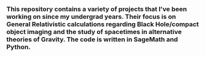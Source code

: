 ### This repository contains a variety of projects that I've been working on since my undergrad years. Their focus is on General Relativistic calculations regarding Black Hole/compact object imaging and the study of spacetimes in alternative theories of Gravity. The code is written in SageMath and Python. 
